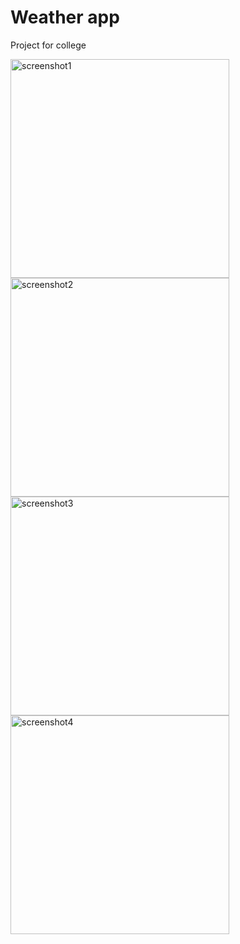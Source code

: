 # Weather app
Project for college

<img src="https://github.com/mmaljevac/weather-app/assets/72459736/076696f8-8705-4178-8fa5-290681ec3127" width="350" title="screenshot1">
<img src="https://github.com/mmaljevac/weather-app/assets/72459736/b5e5ea47-0fcb-4e83-acd7-d7198c70618c" width="350" title="screenshot2">
<img src="https://github.com/mmaljevac/weather-app/assets/72459736/8021374e-b4c0-4a70-b2ac-e7a1d8bfbd14" width="350" title="screenshot3">
<img src="https://github.com/mmaljevac/weather-app/assets/72459736/a98bc39f-0ff2-49c3-9f38-786d3b4c7e96" width="350" title="screenshot4">
